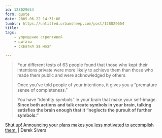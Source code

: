 ```yaml
---
id: 128029654
form: quote
date: 2009-06-22 14:31:00
tumblr: https://untitled.urbansheep.com/post/128029654
title: 
tags:
    - упрощение строптивой
    - цитаты
    - схватил за мозг

---
```


<blockquote>
<p>Four different tests of 63 people found that those who kept their intentions private were more likely to achieve them than those who made them public and were acknowledged by others.</p>

<p>Once you’ve told people of your intentions, it gives you a “premature sense of completeness.”</p>

<p>You have “identity symbols” in your brain that make your self-image. <strong>Since both actions and talk create symbols in your brain, talking satisfies the brain enough that it “neglects the pursuit of further symbols.”</strong></p>
</blockquote>

<a href="http://sivers.org/zipit">Shut up! Announcing your plans makes you less motivated to accomplish them.</a> | Derek Sivers
